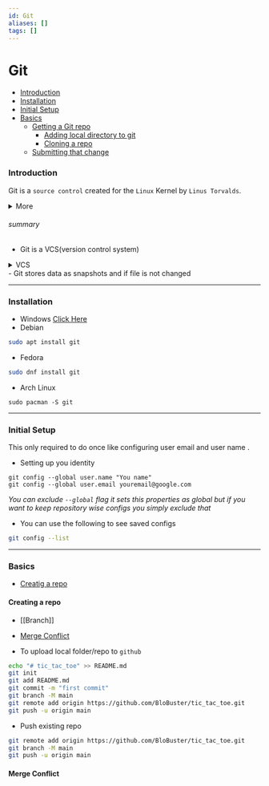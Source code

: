 ```yaml
---
id: Git
aliases: []
tags: []
---
```


# Git
- [Introduction](#introduction)
- [Installation](#installation)
- [Initial Setup](#initial%20setup)
- [Basics](#basics)
    - [Getting a Git repo]()
        - [Adding local directory to git](Linux/Tools/1709452138-SMNE.md)
        - [Cloning a repo]()
    - [Submitting that change]()


### **Introduction**


  Git is a `source control` created for the `Linux` Kernel by `Linus Torvalds`.
<details>
<summary>More</summary>
    Git works the familiar primitives of source control management systems such as `commits`, `diffs`,`trunks`, `tags`, branches, and so on. However, Git has the intrinsic property of being a distributed system - a system in which there is no official client/server relationship. Each repository contains the entire history of revisions. This means that there's no need to have network access or synchronization to a central repository. In essence, a git repository is nonlinear with regard to revisions. two different users may change source code in unique, independent ways without interfering with each other. one benefit of this model is that developers are freer to independently work with, experiment with, and tweak code.
	Git supports independent development and revision management, it also supports the means to share and incorporate revisions made in unsynchronized repositories.
</details>

###### summary
- Git is a VCS(version control system)
<details><summary>VCS</summary>
</details>
- Git stores data as snapshots and if file is not changed



---

### **Installation**
- Windows [Click Here](https://git-scm.com/download/win)
- Debian
```bash
sudo apt install git
```

- Fedora
```bash
sudo dnf install git
```

- Arch Linux 
```
sudo pacman -S git
```
---

### **Initial Setup**
This only required to do once like configuring user email and user name .
- Setting up you identity

```
git config --global user.name "You name"
git config --global user.email youremail@google.com
```
*You can exclude `--global` flag it sets this properties as global but if you want to keep repository wise configs you simply exclude that*



- You can use the following to see saved configs
```bash
git config --list 
```
---




### **Basics**
- [Creatig a repo](#creating%20a%20repo)





#### Creating a repo









- [[Branch]]



- [Merge Conflict](#mergeconflict)



- To upload local folder/repo to `github`
```bash
echo "# tic_tac_toe" >> README.md
git init
git add README.md
git commit -m "first commit"
git branch -M main
git remote add origin https://github.com/BloBuster/tic_tac_toe.git
git push -u origin main
```

- Push existing repo
```bash
git remote add origin https://github.com/BloBuster/tic_tac_toe.git
git branch -M main
git push -u origin main
```



#### Merge Conflict
